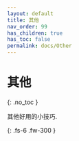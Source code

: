 ```yaml
---
layout: default
title: 其他
nav_order: 99
has_children: true
has_toc: false 
permalink: docs/Other
---
```


# 其他
{: .no_toc }

其他好用的小技巧.

{: .fs-6 .fw-300 }